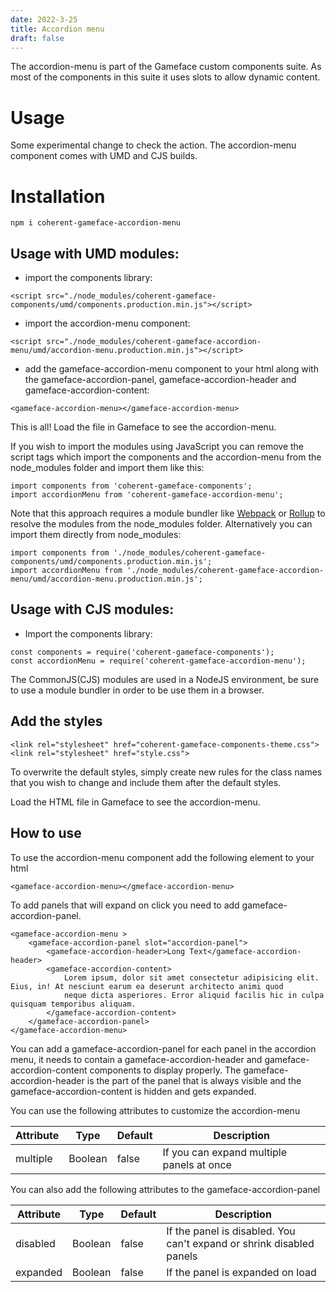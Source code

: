 ```yaml
---
date: 2022-3-25
title: Accordion menu
draft: false
---
```


<!--Copyright (c) Coherent Labs AD. All rights reserved. Licensed under the MIT License. See License.txt in the project root for license information. -->

The accordion-menu is part of the Gameface custom components suite. As most of the components in this suite it uses slots to allow dynamic content.

# Usage

Some experimental change to check the action.
The accordion-menu component comes with UMD and CJS builds.

# Installation

`npm i coherent-gameface-accordion-menu`

## Usage with UMD modules:

- import the components library:

```{.html}
<script src="./node_modules/coherent-gameface-components/umd/components.production.min.js"></script>
```

- import the accordion-menu component:

```{.html}
<script src="./node_modules/coherent-gameface-accordion-menu/umd/accordion-menu.production.min.js"></script>
```

- add the gameface-accordion-menu component to your html along with the gameface-accordion-panel, gameface-accordion-header and gameface-accordion-content:

```{.html}
<gameface-accordion-menu></gameface-accordion-menu>
```

This is all! Load the file in Gameface to see the accordion-menu.

If you wish to import the modules using JavaScript you can remove the script tags which import the components and the accordion-menu from the node_modules folder and import them like this:

```{.js}
import components from 'coherent-gameface-components';
import accordionMenu from 'coherent-gameface-accordion-menu';
```

Note that this approach requires a module bundler like [Webpack](https://webpack.js.org/) or [Rollup](https://rollupjs.org/guide/en/) to resolve the modules from the node_modules folder. Alternatively you can import them directly from node_modules:

```{.js}
import components from './node_modules/coherent-gameface-components/umd/components.production.min.js';
import accordionMenu from './node_modules/coherent-gameface-accordion-menu/umd/accordion-menu.production.min.js';
```

## Usage with CJS modules:

- Import the components library:

```{.js}
const components = require('coherent-gameface-components');
const accordionMenu = require('coherent-gameface-accordion-menu');
```

The CommonJS(CJS) modules are used in a NodeJS environment, be sure to use a module bundler in order to be use them in a browser.

## Add the styles

```{.html}
<link rel="stylesheet" href="coherent-gameface-components-theme.css">
<link rel="stylesheet" href="style.css">
```

To overwrite the default styles, simply create new rules for the class names that you wish to change and include them after the default styles.

Load the HTML file in Gameface to see the accordion-menu.

## How to use

To use the accordion-menu component add the following element to your html

```{.html}
<gameface-accordion-menu></gmeface-accordion-menu>
```

To add panels that will expand on click you need to add gameface-accordion-panel.

```{.html}
<gameface-accordion-menu >
    <gameface-accordion-panel slot="accordion-panel">
        <gameface-accordion-header>Long Text</gameface-accordion-header>
        <gameface-accordion-content>
            Lorem ipsum, dolor sit amet consectetur adipisicing elit. Eius, in! At nesciunt earum ea deserunt architecto animi quod
            neque dicta asperiores. Error aliquid facilis hic in culpa quisquam temporibus aliquam. 
        </gameface-accordion-content>
    </gameface-accordion-panel>
</gameface-accordion-menu>
```

You can add a gameface-accordion-panel for each panel in the accordion menu, it needs to contain a gameface-accordion-header and gameface-accordion-content components to display properly. The gameface-accordion-header is the part of the panel that is always visible and the gameface-accordion-content is hidden and gets expanded.

You can use the following attributes to customize the accordion-menu

|Attribute   |Type   |Default   | Description |
|---|---|---|---|
|multiple  | Boolean   |false   | If you can expand multiple panels at once   |

You can also add the following attributes to the gameface-accordion-panel

|Attribute   |Type   |Default   | Description   |
|---|---|---|---|
|disabled  | Boolean   |false   | If the panel is disabled. You can't expand or shrink disabled panels  |
|expanded   | Boolean   |false   | If the panel is expanded on load    |
